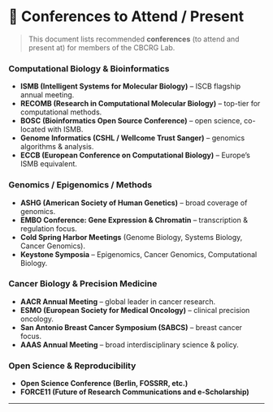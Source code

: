 # 📑 Conferences to Attend / Present

> This document lists recommended **conferences** (to attend and present at) for members of the CBCRG Lab.


### Computational Biology & Bioinformatics

- **ISMB (Intelligent Systems for Molecular Biology)** – ISCB flagship annual meeting.
- **RECOMB (Research in Computational Molecular Biology)** – top-tier for computational methods.
- **BOSC (Bioinformatics Open Source Conference)** – open science, co-located with ISMB.
- **Genome Informatics (CSHL / Wellcome Trust Sanger)** – genomics algorithms & analysis.
- **ECCB (European Conference on Computational Biology)** – Europe’s ISMB equivalent.

### Genomics / Epigenomics / Methods

- **ASHG (American Society of Human Genetics)** – broad coverage of genomics.
- **EMBO Conference: Gene Expression & Chromatin** – transcription & regulation focus.
- **Cold Spring Harbor Meetings** (Genome Biology, Systems Biology, Cancer Genomics).
- **Keystone Symposia** – Epigenomics, Cancer Genomics, Computational Biology.

### Cancer Biology & Precision Medicine

- **AACR Annual Meeting** – global leader in cancer research.
- **ESMO (European Society for Medical Oncology)** – clinical precision oncology.
- **San Antonio Breast Cancer Symposium (SABCS)** – breast cancer focus.
- **AAAS Annual Meeting** – broad interdisciplinary science & policy.

### Open Science & Reproducibility

- **Open Science Conference (Berlin, FOSSRR, etc.)**
- **FORCE11 (Future of Research Communications and e-Scholarship)**

---
